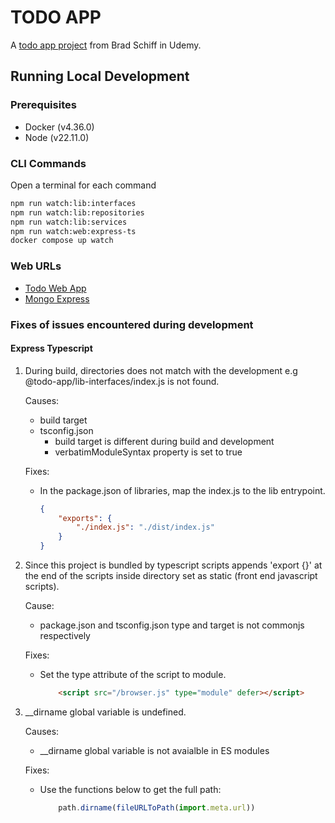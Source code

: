 # TODO APP
A [todo app project](https://www.udemy.com/course/learn-javascript-full-stack-from-scratch/) from Brad Schiff in Udemy.

## Running Local Development

### Prerequisites
- Docker (v4.36.0)
- Node (v22.11.0)

### CLI Commands
Open a terminal for each command
```bash 
npm run watch:lib:interfaces
npm run watch:lib:repositories
npm run watch:lib:services
npm run watch:web:express-ts
docker compose up watch 
```

### Web URLs
- [Todo Web App](http://localhost:8080)
- [Mongo Express](http://localhost:8081)

### Fixes of issues encountered during development

#### Express Typescript

1. During build, directories does not match with the development e.g @todo-app/lib-interfaces/index.js is not found.

    Causes:
    - build target
    - tsconfig.json
        - build target is different during build and development
        - verbatimModuleSyntax property is set to true
    
    Fixes:
    - In the package.json of libraries, map the index.js to the lib entrypoint.
        ```json 
        {
            "exports": {
                "./index.js": "./dist/index.js"
            }
        }
        ```

2. Since this project is bundled by typescript scripts appends 'export {}' at the end of the scripts inside directory set as static (front end javascript scripts).

    Cause:
    - package.json and tsconfig.json type and target is not commonjs respectively

    Fixes:
    - Set the type attribute of the script to module.
        ```html
            <script src="/browser.js" type="module" defer></script>
        ```

3. __dirname global variable is undefined.

    Causes:
    - __dirname global variable is not avaialble in ES modules

    Fixes:
    - Use the functions below to get the full path:
        ```javascript
            path.dirname(fileURLToPath(import.meta.url))
        ```